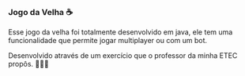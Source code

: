 ### Jogo da Velha ☕

Esse jogo da velha foi totalmente desenvolvido em java, ele tem uma funcionalidade que permite jogar multiplayer ou com um bot.

Desenvolvido através de um exercício que o professor da minha ETEC propôs. 👨🏾‍💻
